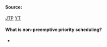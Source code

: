 #### Source:
[JTP](https://www.javatpoint.com/os-non-preemptive-priority-scheduling)
[YT](https://www.youtube.com/watch?v=WPQP4n3GIkw&list=PLXj4XH7LcRfDrdQuJTHIPmKMpa7eYVaPm&index=26)


#### What is non-preemptive priority scheduling?

* 
